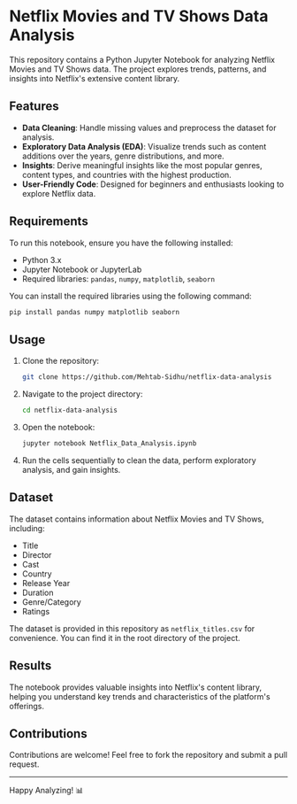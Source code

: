 # Netflix Movies and TV Shows Data Analysis

This repository contains a Python Jupyter Notebook for analyzing Netflix Movies and TV Shows data. The project explores trends, patterns, and insights into Netflix's extensive content library.

## Features

- **Data Cleaning**: Handle missing values and preprocess the dataset for analysis.
- **Exploratory Data Analysis (EDA)**: Visualize trends such as content additions over the years, genre distributions, and more.
- **Insights**: Derive meaningful insights like the most popular genres, content types, and countries with the highest production.
- **User-Friendly Code**: Designed for beginners and enthusiasts looking to explore Netflix data.

## Requirements

To run this notebook, ensure you have the following installed:

- Python 3.x
- Jupyter Notebook or JupyterLab
- Required libraries: `pandas`, `numpy`, `matplotlib`, `seaborn`

You can install the required libraries using the following command:

```bash
pip install pandas numpy matplotlib seaborn
```

## Usage

1. Clone the repository:
   ```bash
   git clone https://github.com/Mehtab-Sidhu/netflix-data-analysis
   ```
2. Navigate to the project directory:
   ```bash
   cd netflix-data-analysis
   ```
3. Open the notebook:
   ```bash
   jupyter notebook Netflix_Data_Analysis.ipynb
   ```
4. Run the cells sequentially to clean the data, perform exploratory analysis, and gain insights.

## Dataset

The dataset contains information about Netflix Movies and TV Shows, including:
- Title
- Director
- Cast
- Country
- Release Year
- Duration
- Genre/Category
- Ratings

The dataset is provided in this repository as `netflix_titles.csv` for convenience. You can find it in the root directory of the project.

## Results

The notebook provides valuable insights into Netflix's content library, helping you understand key trends and characteristics of the platform's offerings.

## Contributions

Contributions are welcome! Feel free to fork the repository and submit a pull request.

---

Happy Analyzing! 📊
